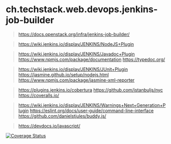 # ch.techstack.web.devops.jenkins-job-builder

> https://docs.openstack.org/infra/jenkins-job-builder/ 

> https://wiki.jenkins.io/display/JENKINS/NodeJS+Plugin 

> https://wiki.jenkins.io/display/JENKINS/Javadoc+Plugin 
> https://www.npmjs.com/package/documentation 
> https://typedoc.org/ 

> https://wiki.jenkins.io/display/JENKINS/JUnit+Plugin 
> https://jasmine.github.io/setup/nodejs.html 
> https://www.npmjs.com/package/jasmine-xml-reporter 

> https://plugins.jenkins.io/cobertura 
> https://github.com/istanbuljs/nyc 
> https://coveralls.io/ 

> https://wiki.jenkins.io/display/JENKINS/Warnings+Next+Generation+Plugin 
> https://eslint.org/docs/user-guide/command-line-interface 
> https://github.com/danielstjules/buddy.js/ 

> https://devdocs.io/javascript/ 

[![Coverage Status](https://coveralls.io/repos/github/thoschu/ch.techstack.web.devops.jenkins-job-builder/badge.svg?branch=master)](https://coveralls.io/github/thoschu/ch.techstack.web.devops.jenkins-job-builder?branch=master)
